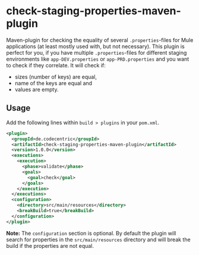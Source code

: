 # check-staging-properties-maven-plugin

Maven-plugin for checking the equality of several `.properties`-files for Mule applications (at least mostly used with, but not necessary). This plugin is perfect for you, if you have multiple `.properties`-files for different staging environments like `app-DEV.properties` or `app-PRD.properties` and you want to check if they correlate. It will check if:

- sizes (number of keys) are equal,
- name of the keys are equal and
- values are empty.

## Usage

Add the following lines within `build > plugins` in your `pom.xml`.

```xml
<plugin>
  <groupId>de.codecentric</groupId>
  <artifactId>check-staging-properties-maven-plugin</artifactId>
  <version>1.0.0</version>
  <executions>
    <execution>
      <phase>validate</phase>
      <goals>
        <goal>check</goal>
      </goals>
    </execution>
  </executions>
  <configuration>
    <directory>src/main/resources</directory>
    <breakBuild>true</breakBuild>
  </configuration>
</plugin>
```
__Note:__
The `configuration` section is optional. By default the plugin will search for properties in the `src/main/resources` directory and will break the build if the properties are not equal.